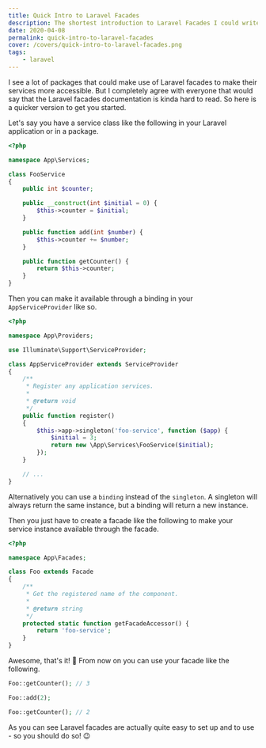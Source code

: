 ```yaml
---
title: Quick Intro to Laravel Facades
description: The shortest introduction to Laravel Facades I could write.
date: 2020-04-08
permalink: quick-intro-to-laravel-facades
cover: /covers/quick-intro-to-laravel-facades.png
tags:
    - laravel
---
```


I see a lot of packages that could make use of Laravel facades to make their services more accessible. But I completely agree with everyone that would say that the Laravel facades documentation is kinda hard to read. So here is a quicker version to get you started.

<!-- more -->

Let's say you have a service class like the following in your Laravel application or in a package.

```php
<?php

namespace App\Services;

class FooService
{
    public int $counter;

    public __construct(int $initial = 0) {
        $this->counter = $initial;
    }

    public function add(int $number) {
        $this->counter += $number;
    }

    public function getCounter() {
        return $this->counter;
    }
}
```

Then you can make it available through a binding in your `AppServiceProvider` like so.

```php
<?php

namespace App\Providers;

use Illuminate\Support\ServiceProvider;

class AppServiceProvider extends ServiceProvider
{
    /**
     * Register any application services.
     *
     * @return void
     */
    public function register()
    {
        $this->app->singleton('foo-service', function ($app) {
            $initial = 3;
            return new \App\Services\FooService($initial);
        });
    }

    // ...
}
```

Alternatively you can use a `binding` instead of the `singleton`. A singleton will always return the same instance, but a binding will return a new instance.

Then you just have to create a facade like the following to make your service instance available through the facade.

```php
<?php

namespace App\Facades;

class Foo extends Facade
{
    /**
     * Get the registered name of the component.
     *
     * @return string
     */
    protected static function getFacadeAccessor() { 
        return 'foo-service';
    }
}
```

Awesome, that's it! 🤩 From now on you can use your facade like the following.

```php
Foo::getCounter(); // 3

Foo::add(2);

Foo::getCounter(); // 2
```

As you can see Laravel facades are actually quite easy to set up and to use - so you should do so! 😉